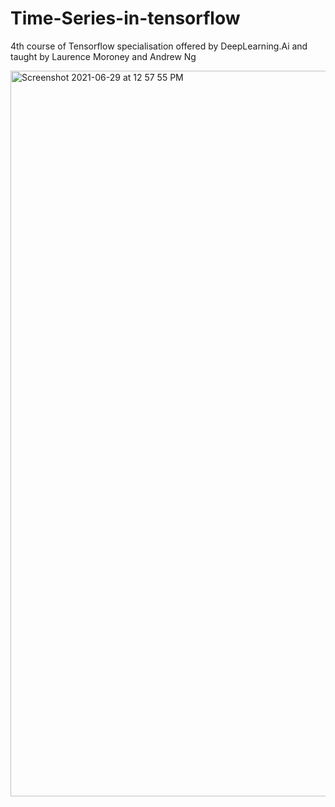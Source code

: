 # Time-Series-in-tensorflow
4th course of Tensorflow specialisation offered by DeepLearning.Ai and taught by Laurence Moroney and Andrew Ng

<img width="1161" alt="Screenshot 2021-06-29 at 12 57 55 PM" src="https://user-images.githubusercontent.com/86630259/123755537-a274d280-d8d9-11eb-9936-a85131ded75c.png">

